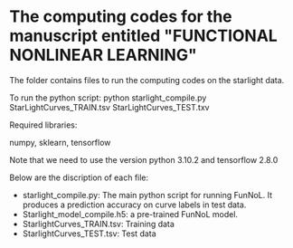 # The computing codes for the manuscript entitled "FUNCTIONAL NONLINEAR LEARNING"

The folder contains files to run the computing codes on the starlight data.

To run the python script: python starlight_compile.py StarLightCurves_TRAIN.tsv StarLightCurves_TEST.txv


Required libraries:

numpy, sklearn, tensorflow


Note that we need to use the version python 3.10.2 and tensorflow 2.8.0


Below are the discription of each file:

* starlight_compile.py: The main python script for running FunNoL. It produces a prediction accuracy on curve labels in test data.
* Starlight_model_compile.h5: a pre-trained FunNoL model.
* StarlightCurves_TRAIN.tsv: Training data
* StarlightCurves_TEST.tsv: Test data
